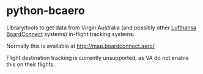 # python-bcaero #

Library/tools to get data from Virgin Australia (and possibly other
[Lufthansa BoardConnect](https://www.lhsystems.com/solutions-services/airline-solutions-services/inflight-entertainment/boardconnect.html)
systems) in-flight tracking systems.

Normally this is available at http://map.boardconnect.aero/

Flight destination tracking is currently unsupported, as VA do not enable
this on their flights.
